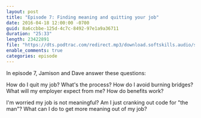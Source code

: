 ```yaml
---
layout: post
title: "Episode 7: Finding meaning and quitting your job"
date: 2016-04-18 12:00:00 -0700
guid: 8a6ccbbe-125d-4c7c-8492-97e1a9a36711
duration: "25:33"
length: 23422891
file: "https://dts.podtrac.com/redirect.mp3/download.softskills.audio/sse-007.mp3"
enable_comments: true
categories: episode
---
```






In episode 7, Jamison and Dave answer these questions:

How do I quit my job? What's the process? How do I avoid burning bridges? What will my employer expect from me? How do benefits work?

I'm worried my job is not meaningful? Am I just cranking out code for "the man"? What can I do to get more meaning out of my job?



